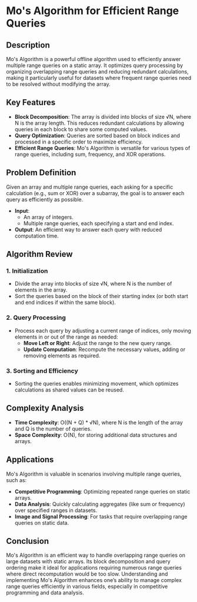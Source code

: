 # Mo's Algorithm for Efficient Range Queries

## Description

Mo's Algorithm is a powerful offline algorithm used to efficiently answer multiple range queries on a static array. It optimizes query processing by organizing overlapping range queries and reducing redundant calculations, making it particularly useful for datasets where frequent range queries need to be resolved without modifying the array. 

## Key Features
- **Block Decomposition**: The array is divided into blocks of size √N, where N is the array length. This reduces redundant calculations by allowing queries in each block to share some computed values.
- **Query Optimization**: Queries are sorted based on block indices and processed in a specific order to maximize efficiency.
- **Efficient Range Queries**: Mo's Algorithm is versatile for various types of range queries, including sum, frequency, and XOR operations.

## Problem Definition

Given an array and multiple range queries, each asking for a specific calculation (e.g., sum or XOR) over a subarray, the goal is to answer each query as efficiently as possible.

- **Input**: 
  - An array of integers.
  - Multiple range queries, each specifying a start and end index.
- **Output**: An efficient way to answer each query with reduced computation time.

## Algorithm Review

### 1. Initialization
- Divide the array into blocks of size √N, where N is the number of elements in the array.
- Sort the queries based on the block of their starting index (or both start and end indices if within the same block).

### 2. Query Processing
- Process each query by adjusting a current range of indices, only moving elements in or out of the range as needed:
  - **Move Left or Right**: Adjust the range to the new query range.
  - **Update Computation**: Recompute the necessary values, adding or removing elements as required.

### 3. Sorting and Efficiency
- Sorting the queries enables minimizing movement, which optimizes calculations as shared values can be reused.

## Complexity Analysis

- **Time Complexity**: O((N + Q) * √N), where N is the length of the array and Q is the number of queries.
- **Space Complexity**: O(N), for storing additional data structures and arrays.

## Applications

Mo's Algorithm is valuable in scenarios involving multiple range queries, such as:
- **Competitive Programming**: Optimizing repeated range queries on static arrays.
- **Data Analysis**: Quickly calculating aggregates (like sum or frequency) over specified ranges in datasets.
- **Image and Signal Processing**: For tasks that require overlapping range queries on static data.

## Conclusion

Mo's Algorithm is an efficient way to handle overlapping range queries on large datasets with static arrays. Its block decomposition and query ordering make it ideal for applications requiring numerous range queries where direct recomputation would be too slow. Understanding and implementing Mo's Algorithm enhances one’s ability to manage complex range queries efficiently in various fields, especially in competitive programming and data analysis.

